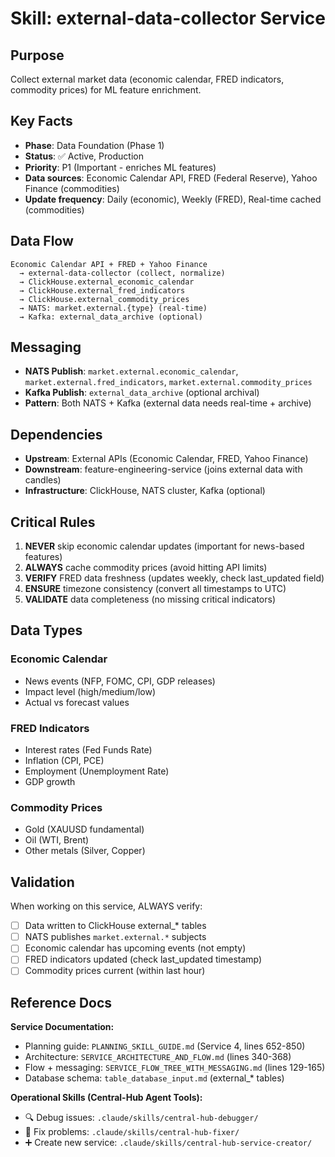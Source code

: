 # Skill: external-data-collector Service

## Purpose
Collect external market data (economic calendar, FRED indicators, commodity prices) for ML feature enrichment.

## Key Facts
- **Phase**: Data Foundation (Phase 1)
- **Status**: ✅ Active, Production
- **Priority**: P1 (Important - enriches ML features)
- **Data sources**: Economic Calendar API, FRED (Federal Reserve), Yahoo Finance (commodities)
- **Update frequency**: Daily (economic), Weekly (FRED), Real-time cached (commodities)

## Data Flow
```
Economic Calendar API + FRED + Yahoo Finance
  → external-data-collector (collect, normalize)
  → ClickHouse.external_economic_calendar
  → ClickHouse.external_fred_indicators
  → ClickHouse.external_commodity_prices
  → NATS: market.external.{type} (real-time)
  → Kafka: external_data_archive (optional)
```

## Messaging
- **NATS Publish**: `market.external.economic_calendar`, `market.external.fred_indicators`, `market.external.commodity_prices`
- **Kafka Publish**: `external_data_archive` (optional archival)
- **Pattern**: Both NATS + Kafka (external data needs real-time + archive)

## Dependencies
- **Upstream**: External APIs (Economic Calendar, FRED, Yahoo Finance)
- **Downstream**: feature-engineering-service (joins external data with candles)
- **Infrastructure**: ClickHouse, NATS cluster, Kafka (optional)

## Critical Rules
1. **NEVER** skip economic calendar updates (important for news-based features)
2. **ALWAYS** cache commodity prices (avoid hitting API limits)
3. **VERIFY** FRED data freshness (updates weekly, check last_updated field)
4. **ENSURE** timezone consistency (convert all timestamps to UTC)
5. **VALIDATE** data completeness (no missing critical indicators)

## Data Types
### Economic Calendar
- News events (NFP, FOMC, CPI, GDP releases)
- Impact level (high/medium/low)
- Actual vs forecast values

### FRED Indicators
- Interest rates (Fed Funds Rate)
- Inflation (CPI, PCE)
- Employment (Unemployment Rate)
- GDP growth

### Commodity Prices
- Gold (XAUUSD fundamental)
- Oil (WTI, Brent)
- Other metals (Silver, Copper)

## Validation
When working on this service, ALWAYS verify:
- [ ] Data written to ClickHouse external_* tables
- [ ] NATS publishes `market.external.*` subjects
- [ ] Economic calendar has upcoming events (not empty)
- [ ] FRED indicators updated (check last_updated timestamp)
- [ ] Commodity prices current (within last hour)

## Reference Docs

**Service Documentation:**
- Planning guide: `PLANNING_SKILL_GUIDE.md` (Service 4, lines 652-850)
- Architecture: `SERVICE_ARCHITECTURE_AND_FLOW.md` (lines 340-368)
- Flow + messaging: `SERVICE_FLOW_TREE_WITH_MESSAGING.md` (lines 129-165)
- Database schema: `table_database_input.md` (external_* tables)

**Operational Skills (Central-Hub Agent Tools):**
- 🔍 Debug issues: `.claude/skills/central-hub-debugger/`
- 🔧 Fix problems: `.claude/skills/central-hub-fixer/`
- ➕ Create new service: `.claude/skills/central-hub-service-creator/`
